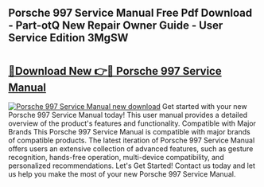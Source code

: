 ## Porsche 997 Service Manual Free Pdf Download - Part-otQ New Repair Owner Guide - User Service Edition 3MgSW

# <h2><a href="http://cf2159.oget.top/?id=Porsche+997+Service+Manual">🔗Download New 👉🔴 Porsche 997 Service Manual</a></h2>

[![Porsche 997 Service Manual new download](https://i.imgur.com/5g1atiW.png)](http://cf2159.oget.top/?id=Porsche+997+Service+Manual)
Get started with your new Porsche 997 Service Manual today! This user manual provides a detailed overview of the product's features and functionality. Compatible with Major Brands This Porsche 997 Service Manual is compatible with major brands of compatible products. The latest iteration of Porsche 997 Service Manual offers users an extensive collection of advanced features, such as gesture recognition, hands-free operation, multi-device compatibility, and personalized recommendations. Let's Get Started! Contact us today and let us help you make the most of your new Porsche 997 Service Manual.
